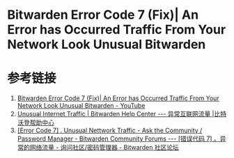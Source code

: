 # Bitwarden Error Code 7 (Fix)| An Error has Occurred Traffic From Your Network Look Unusual Bitwarden

# 参考链接
1. [Bitwarden Error Code 7 (Fix)| An Error has Occurred Traffic From Your Network Look Unusual Bitwarden - YouTube](https://www.youtube.com/watch?v=dQArYio_Rbs)
2. [Unusual Internet Traffic | Bitwarden Help Center --- 异常互联网流量 |比特沃登帮助中心](https://bitwarden.com/help/unusual-traffic-error/)
3. [[Error Code 7] . Unusual Nettwork Traffic - Ask the Community / Password Manager - Bitwarden Community Forums --- [错误代码 7] 。异常的网络流量 - 询问社区/密码管理器 - Bitwarden 社区论坛](https://community.bitwarden.com/t/error-code-7-unusual-nettwork-traffic/50722/11)